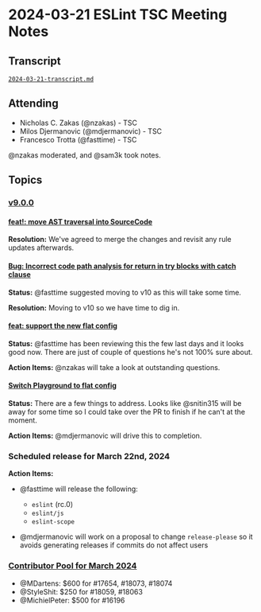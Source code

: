 # 2024-03-21 ESLint TSC Meeting Notes

## Transcript

[`2024-03-21-transcript.md`](2024-03-21-transcript.md)

## Attending

- Nicholas C. Zakas (@nzakas) - TSC
- Milos Djermanovic (@mdjermanovic) - TSC
- Francesco Trotta (@fasttime) - TSC

@nzakas moderated, and @sam3k took notes.

## Topics

### [v9.0.0](https://github.com/orgs/eslint/projects/4/views/2)

#### [feat!: move AST traversal into SourceCode](https://github.com/eslint/eslint/pull/18167)

**Resolution:** We've agreed to merge the changes and revisit any rule updates afterwards.

#### [Bug: Incorrect code path analysis for return in try blocks with catch clause](https://github.com/eslint/eslint/issues/17579)

**Status:** @fasttime suggested moving to v10 as this will take some time.

**Resolution:** Moving to v10 so we have time to dig in.

#### [feat: support the new flat config](https://github.com/eslint/create-config/issues/51)

**Status:** @fasttime has been reviewing this the few last days and it looks good now. There are just of couple of questions he's not 100% sure about.

**Action Items:** @nzakas will take a look at outstanding questions.

#### [Switch Playground to flat config](https://github.com/eslint/eslint.org/issues/507)

**Status:** There are a few things to address. Looks like @snitin315 will be away for some time so I could take over the PR to finish if he can't at the moment.

**Action Items:** @mdjermanovic will drive this to completion.

### Scheduled release for March 22nd, 2024

**Action Items:**

- @fasttime will release the following:

  - `eslint` (rc.0)
  - `eslint/js`
  - `eslint-scope`

- @mdjermanovic will work on a proposal to change `release-please` so it avoids generating releases if commits do not affect users

### [Contributor Pool for March 2024](https://github.com/issues?q=org%3Aeslint+label%3A%22contributor+pool%22+merged%3A2024-02-01..2024-02-29+)

- @MDartens: $600 for #17654, #18073, #18074
- @StyleShit: $250 for #18059, #18063
- @MichielPeter: $500 for #16196
